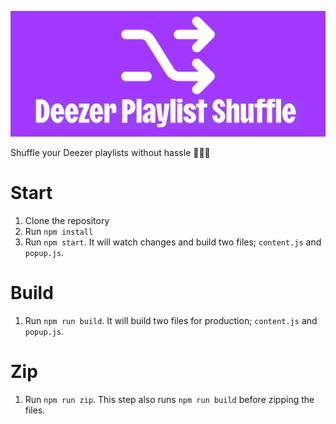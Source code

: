 ![Deezer Playlist Shuffle](./assets/marquee-promo-tile.png "Deezer Playlist Shuffle")

Shuffle your Deezer playlists without hassle 🤷🏻‍♂️

# Start
1. Clone the repository
2. Run `npm install`
3. Run `npm start`. It will watch changes and build two files; `content.js` and `popup.js`.

# Build
1. Run `npm run build`. It will build two files for production; `content.js` and `popup.js`.

# Zip
1. Run `npm run zip`. This step also runs `npm run build` before zipping the files.
